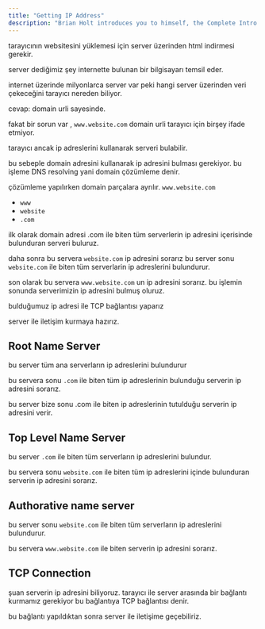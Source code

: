 ```yaml
---
title: "Getting IP Address"
description: "Brian Holt introduces you to himself, the Complete Intro to React version 6, and what you can expect to learn"
---
```


tarayıcının websitesini yüklemesi için server üzerinden html indirmesi gerekir.

server dediğimiz şey internette bulunan bir bilgisayarı temsil eder.

internet üzerinde milyonlarca server var peki hangi server üzerinden veri çekeceğini tarayıcı nereden biliyor.

cevap: domain urli sayesinde.

fakat bir sorun var , `www.website.com` domain urli tarayıcı için birşey ifade etmiyor.

tarayıcı ancak ip adreslerini kullanarak serveri bulabilir.

bu sebeple domain adresini kullanarak ip adresini bulması gerekiyor. bu işleme DNS resolving yani domain çözümleme denir.

çözümleme yapılırken domain parçalara ayrılır.
`www.website.com`

- `www`
- `website`
- `.com`

ilk olarak domain adresi .com ile biten tüm serverlerin ip adresini içerisinde bulunduran serveri buluruz.

daha sonra bu servera `website.com` ip adresini sorarız
bu server sonu `website.com` ile biten tüm serverlarin ip adreslerini bulundurur.

son olarak bu servera `www.website.com` un ip adresini sorarız. bu işlemin sonunda serverimizin ip adresini bulmuş oluruz.

bulduğumuz ip adresi ile TCP bağlantısı yaparız

server ile iletişim kurmaya hazırız.

## Root Name Server

bu server tüm ana serverların ip adreslerini bulundurur

bu servera sonu `.com` ile biten tüm ip adreslerinin bulunduğu serverin ip adresini sorarız.

bu server bize sonu .com ile biten ip adreslerinin tutulduğu serverin ip adresini verir.

## Top Level Name Server

bu server `.com` ile biten tüm serverların ip adreslerini bulundur.

bu servera sonu `website.com` ile biten tüm ip adreslerini içinde bulunduran serverin ip adresini sorarız.

## Authorative name server

bu server sonu `website.com` ile biten tüm serverların ip adreslerini bulundurur.

bu servera `www.website.com` ile biten serverin ip adresini sorarız.

## TCP Connection

şuan serverin ip adresini biliyoruz. tarayıcı ile server arasında bir bağlantı kurmamız gerekiyor bu bağlantıya TCP bağlantısı denir.

bu bağlantı yapıldıktan sonra server ile iletişime geçebiliriz.
